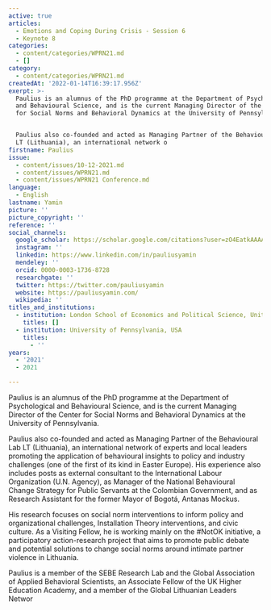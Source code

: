 ```yaml
---
active: true
articles:
  - Emotions and Coping During Crisis - Session 6
  - Keynote 8
categories:
  - content/categories/WPRN21.md
  - []
category:
  - content/categories/WPRN21.md
createdAt: '2022-01-14T16:39:17.956Z'
exerpt: >-
  Paulius is an alumnus of the PhD programme at the Department of Psychological
  and Behavioural Science, and is the current Managing Director of the Center
  for Social Norms and Behavioral Dynamics at the University of Pennsylvania.


  Paulius also co-founded and acted as Managing Partner of the Behavioural Lab
  LT (Lithuania), an international network o
firstname: Paulius
issue:
  - content/issues/10-12-2021.md
  - content/issues/WPRN21.md
  - content/issues/WPRN21 Conference.md
language:
  - English
lastname: Yamin
picture: ''
picture_copyright: ''
reference: ''
social_channels:
  google_scholar: https://scholar.google.com/citations?user=zO4EatkAAAAJ&hl=en
  instagram: ''
  linkedin: https://www.linkedin.com/in/pauliusyamin
  mendeley: ''
  orcid: 0000-0003-1736-8728
  researchgate: ''
  twitter: https://twitter.com/pauliusyamin
  website: https://pauliusyamin.com/
  wikipedia: ''
titles_and_institutions:
  - institution: London School of Economics and Political Science, United Kingdom
    titles: []
  - institution: University of Pennsylvania, USA
    titles:
      - ''
years:
  - '2021'
  - 2021

---
```

Paulius is an alumnus of the PhD programme at the Department of Psychological and Behavioural Science, and is the current Managing Director of the Center for Social Norms and Behavioral Dynamics at the University of Pennsylvania.

Paulius also co-founded and acted as Managing Partner of the Behavioural Lab LT (Lithuania), an international network of experts and local leaders promoting the application of behavioural insights to policy and industry challenges (one of the first of its kind in Easter Europe). His experience also includes posts as external consultant to the International Labour Organization (U.N. Agency), as Manager of the National Behavioural Change Strategy for Public Servants at the Colombian Government, and as Research Assistant for the former Mayor of Bogotá, Antanas Mockus.

His research focuses on social norm interventions to inform policy and organizational challenges, Installation Theory interventions, and civic culture. As a Visiting Fellow, he is working mainly on the #NotOK initiative, a participatory action-research project that aims to promote public debate and potential solutions to change social norms around intimate partner violence in Lithuania.

Paulius is a member of the SEBE Research Lab and the Global Association of Applied Behavioral Scientists, an Associate Fellow of the UK Higher Education Academy, and a member of the Global Lithuanian Leaders Networ